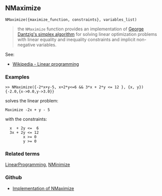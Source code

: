 ## NMaximize

``` 
NMaximize({maximize_function, constraints}, variables_list)
```

> the `NMaximize` function provides an implementation of [George Dantzig's simplex algorithm](http://en.wikipedia.org/wiki/Simplex_algorithm) for solving linear optimization problems with linear equality and inequality constraints and implicit non-negative variables.

See:  
* [Wikipedia - Linear programming](http://en.wikipedia.org/wiki/Linear_programming)

### Examples

```
>> NMaximize({-2*x+y-5, x+2*y<=6 && 3*x + 2*y <= 12 }, {x, y})
{-2.0,{x->0.0,y->3.0}}
```

solves the linear problem:

```
Maximize -2x + y - 5
```

with the constraints:

```
  x  + 2y <=  6
  3x + 2y <= 12
        x >= 0
		y >= 0
```

### Related terms 
[LinearProgramming](LinearProgramming.md), [NMinimize](NMinimize.md)

### Github

* [Implementation of NMaximize](https://github.com/axkr/symja_android_library/blob/master/symja_android_library/matheclipse-core/src/main/java/org/matheclipse/core/builtin/MinMaxFunctions.java#L476) 
